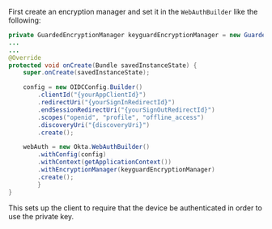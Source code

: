 First create an encryption manager and set it in the `WebAuthBuilder` like the following:

```java
private GuardedEncryptionManager keyguardEncryptionManager = new GuardedEncryptionManager(this, Integer.MAX_VALUE);
...
...
@Override
protected void onCreate(Bundle savedInstanceState) {
    super.onCreate(savedInstanceState);

    config = new OIDCConfig.Builder()
        .clientId("{yourAppClientId}")
        .redirectUri("{yourSignInRedirectId}")
        .endSessionRedirectUri("{yourSignOutRedirectId}")
        .scopes("openid", "profile", "offline_access")
        .discoveryUri("{discoveryUri}")
        .create();

    webAuth = new Okta.WebAuthBuilder()
        .withConfig(config)
        .withContext(getApplicationContext())
        .withEncryptionManager(keyguardEncryptionManager)
        .create();
        }
}
```

This sets up the client to require that the device be authenticated in order to use the private key.
